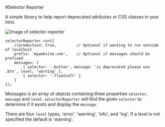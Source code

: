 #Selector Reporter

A simple library to help report deprecated attributes or CSS classes in your html.

![Image of selector-reporter](https://github.com/splintercode/selector-reporter/blob/master/App/Content/Images/example.JPG?raw=true)

```javascipt
selectorReporter.run({
    //production: true,         // Optional if wanting to run outside of localhost
    prefix: 'mywebsite.com',    // Optional if messages should be prefixed
    messages: [
        { selector: '.button', message: 'is deprecated please use .btn', level: 'warning' },
        { selector: '.floatLeft' }
    ]
});
```

Messages is an array of objects containing three properties `selector`, `message` and `level`.
`selectorReporter` will find the given `selector` to determine if it exists and display the `message`.

There are four `level` types, 'error', 'warning', 'info', and 'log'. If a level is not specified
the default is 'warning'.
